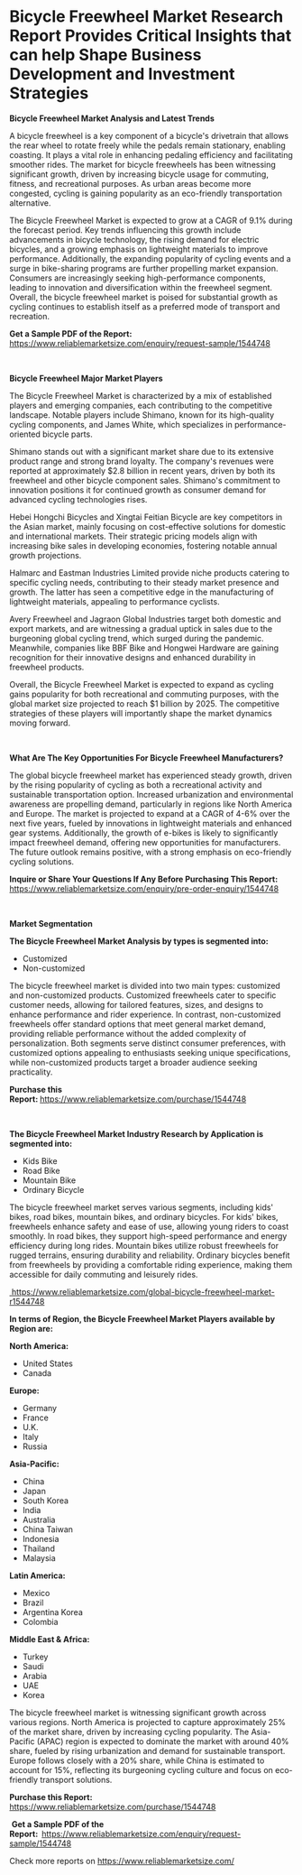 <p><h1>Bicycle Freewheel Market Research Report Provides Critical Insights that can help Shape Business Development and Investment Strategies</h1></p><p><strong>Bicycle Freewheel Market Analysis and Latest Trends</strong></p>
<p><p>A bicycle freewheel is a key component of a bicycle's drivetrain that allows the rear wheel to rotate freely while the pedals remain stationary, enabling coasting. It plays a vital role in enhancing pedaling efficiency and facilitating smoother rides. The market for bicycle freewheels has been witnessing significant growth, driven by increasing bicycle usage for commuting, fitness, and recreational purposes. As urban areas become more congested, cycling is gaining popularity as an eco-friendly transportation alternative.</p><p>The Bicycle Freewheel Market is expected to grow at a CAGR of 9.1% during the forecast period. Key trends influencing this growth include advancements in bicycle technology, the rising demand for electric bicycles, and a growing emphasis on lightweight materials to improve performance. Additionally, the expanding popularity of cycling events and a surge in bike-sharing programs are further propelling market expansion. Consumers are increasingly seeking high-performance components, leading to innovation and diversification within the freewheel segment. Overall, the bicycle freewheel market is poised for substantial growth as cycling continues to establish itself as a preferred mode of transport and recreation.</p></p>
<p><strong>Get a Sample PDF of the Report:&nbsp;</strong> <a href="https://www.reliablemarketsize.com/enquiry/request-sample/1544748?utm_campaign=2034&utm_medium=2&utm_source=Github&utm_content=ia&utm_term=17022025&utm_id=bicycle-freewheel">https://www.reliablemarketsize.com/enquiry/request-sample/1544748</a></p>
<p>&nbsp;</p>
<p><strong>Bicycle Freewheel Major Market Players</strong></p>
<p><p>The Bicycle Freewheel Market is characterized by a mix of established players and emerging companies, each contributing to the competitive landscape. Notable players include Shimano, known for its high-quality cycling components, and James White, which specializes in performance-oriented bicycle parts. </p><p>Shimano stands out with a significant market share due to its extensive product range and strong brand loyalty. The company's revenues were reported at approximately $2.8 billion in recent years, driven by both its freewheel and other bicycle component sales. Shimano's commitment to innovation positions it for continued growth as consumer demand for advanced cycling technologies rises.</p><p>Hebei Hongchi Bicycles and Xingtai Feitian Bicycle are key competitors in the Asian market, mainly focusing on cost-effective solutions for domestic and international markets. Their strategic pricing models align with increasing bike sales in developing economies, fostering notable annual growth projections.</p><p>Halmarc and Eastman Industries Limited provide niche products catering to specific cycling needs, contributing to their steady market presence and growth. The latter has seen a competitive edge in the manufacturing of lightweight materials, appealing to performance cyclists.</p><p>Avery Freewheel and Jagraon Global Industries target both domestic and export markets, and are witnessing a gradual uptick in sales due to the burgeoning global cycling trend, which surged during the pandemic. Meanwhile, companies like BBF Bike and Hongwei Hardware are gaining recognition for their innovative designs and enhanced durability in freewheel products.</p><p>Overall, the Bicycle Freewheel Market is expected to expand as cycling gains popularity for both recreational and commuting purposes, with the global market size projected to reach $1 billion by 2025. The competitive strategies of these players will importantly shape the market dynamics moving forward.</p></p>
<p>&nbsp;</p>
<p><strong>What Are The Key Opportunities For Bicycle Freewheel Manufacturers?</strong></p>
<p><p>The global bicycle freewheel market has experienced steady growth, driven by the rising popularity of cycling as both a recreational activity and sustainable transportation option. Increased urbanization and environmental awareness are propelling demand, particularly in regions like North America and Europe. The market is projected to expand at a CAGR of 4-6% over the next five years, fueled by innovations in lightweight materials and enhanced gear systems. Additionally, the growth of e-bikes is likely to significantly impact freewheel demand, offering new opportunities for manufacturers. The future outlook remains positive, with a strong emphasis on eco-friendly cycling solutions.</p></p>
<p><strong>Inquire or Share Your Questions If Any Before Purchasing This Report:</strong> <a href="https://www.reliablemarketsize.com/enquiry/pre-order-enquiry/1544748?utm_campaign=2034&utm_medium=2&utm_source=Github&utm_content=ia&utm_term=17022025&utm_id=bicycle-freewheel">https://www.reliablemarketsize.com/enquiry/pre-order-enquiry/1544748</a></p>
<p>&nbsp;</p>
<p><strong>Market Segmentation</strong></p>
<p><strong>The Bicycle Freewheel Market Analysis by types is segmented into:</strong></p>
<p><ul><li>Customized</li><li>Non-customized</li></ul></p>
<p><p>The bicycle freewheel market is divided into two main types: customized and non-customized products. Customized freewheels cater to specific customer needs, allowing for tailored features, sizes, and designs to enhance performance and rider experience. In contrast, non-customized freewheels offer standard options that meet general market demand, providing reliable performance without the added complexity of personalization. Both segments serve distinct consumer preferences, with customized options appealing to enthusiasts seeking unique specifications, while non-customized products target a broader audience seeking practicality.</p></p>
<p><strong>Purchase this Report:&nbsp;</strong><a href="https://www.reliablemarketsize.com/purchase/1544748?utm_campaign=2034&utm_medium=2&utm_source=Github&utm_content=ia&utm_term=17022025&utm_id=bicycle-freewheel">https://www.reliablemarketsize.com/purchase/1544748</a></p>
<p>&nbsp;</p>
<p><strong>The Bicycle Freewheel Market Industry Research by Application is segmented into:</strong></p>
<p><ul><li>Kids Bike</li><li>Road Bike</li><li>Mountain Bike</li><li>Ordinary Bicycle</li></ul></p>
<p><p>The bicycle freewheel market serves various segments, including kids' bikes, road bikes, mountain bikes, and ordinary bicycles. For kids' bikes, freewheels enhance safety and ease of use, allowing young riders to coast smoothly. In road bikes, they support high-speed performance and energy efficiency during long rides. Mountain bikes utilize robust freewheels for rugged terrains, ensuring durability and reliability. Ordinary bicycles benefit from freewheels by providing a comfortable riding experience, making them accessible for daily commuting and leisurely rides.</p></p>
<p><a href="https://www.reliablemarketsize.com/global-bicycle-freewheel-market-r1544748?utm_campaign=2034&utm_medium=2&utm_source=Github&utm_content=ia&utm_term=17022025&utm_id=bicycle-freewheel">&nbsp;https://www.reliablemarketsize.com/global-bicycle-freewheel-market-r1544748</a></p>
<p><strong>In terms of Region, the Bicycle Freewheel Market Players available by Region are:</strong></p>
<p>
    <p> <strong> North America: </strong>
        <ul>
            <li>United States</li>
            <li>Canada</li>
        </ul>
        </p> 
    <p> <strong> Europe: </strong>
        <ul>
            <li>Germany</li>
            <li>France</li>
            <li>U.K.</li>
            <li>Italy</li>
            <li>Russia</li>
        </ul>
        </p> 
    <p> <strong> Asia-Pacific: </strong>
        <ul>
            <li>China</li>
            <li>Japan</li>
            <li>South Korea</li>
            <li>India</li>
            <li>Australia</li>
            <li>China Taiwan</li>
            <li>Indonesia</li>
            <li>Thailand</li>
            <li>Malaysia</li>
        </ul>
        </p> 
    <p> <strong> Latin America: </strong>
        <ul>
            <li>Mexico</li>
            <li>Brazil</li>
            <li>Argentina Korea</li>
            <li>Colombia</li>
        </ul>
        </p> 
    <p> <strong> Middle East & Africa: </strong>
        <ul>
            <li>Turkey</li>
            <li>Saudi</li>
            <li>Arabia</li>
            <li>UAE</li>
            <li>Korea</li>
        </ul>
    </p>
    </p>
<p><p>The bicycle freewheel market is witnessing significant growth across various regions. North America is projected to capture approximately 25% of the market share, driven by increasing cycling popularity. The Asia-Pacific (APAC) region is expected to dominate the market with around 40% share, fueled by rising urbanization and demand for sustainable transport. Europe follows closely with a 20% share, while China is estimated to account for 15%, reflecting its burgeoning cycling culture and focus on eco-friendly transport solutions.</p></p>
<p><strong>Purchase this Report: </strong><a href="https://www.reliablemarketsize.com/purchase/1544748?utm_campaign=2034&utm_medium=2&utm_source=Github&utm_content=ia&utm_term=17022025&utm_id=bicycle-freewheel">https://www.reliablemarketsize.com/purchase/1544748</a></p>
<p>&nbsp;<strong>Get a Sample PDF of the Report:&nbsp;&nbsp;</strong><a href="https://www.reliablemarketsize.com/enquiry/request-sample/1544748?utm_campaign=2034&utm_medium=2&utm_source=Github&utm_content=ia&utm_term=17022025&utm_id=bicycle-freewheel">https://www.reliablemarketsize.com/enquiry/request-sample/1544748</a></p>
<p><strong></strong></p>
<p>Check more reports on <a href="https://www.reliablemarketsize.com/?utm_campaign=2034&utm_medium=2&utm_source=Github&utm_content=ia&utm_term=17022025&utm_id=bicycle-freewheel">https://www.reliablemarketsize.com/</a></p>